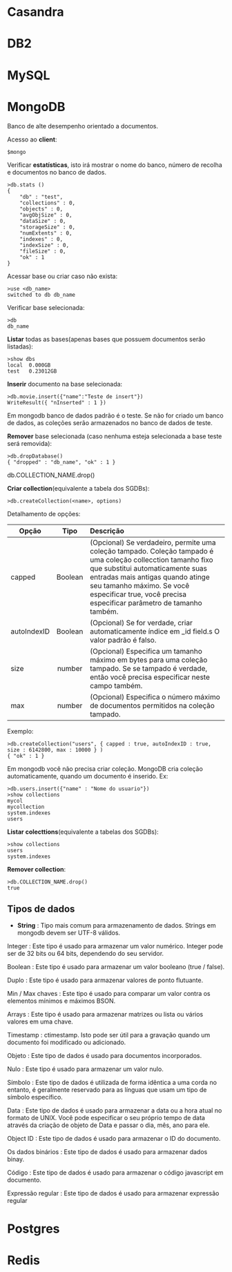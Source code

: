 # Casandra

# DB2

# MySQL

# MongoDB
Banco de alte desempenho orientado a documentos.

Acesso ao **client**:
```shell
$mongo
```

Verificar **estatísticas**, isto irá mostrar o nome do banco, número de recolha e documentos no banco de dados.
```shell
>db.stats ()
{
	"db" : "test",
	"collections" : 0,
	"objects" : 0,
	"avgObjSize" : 0,
	"dataSize" : 0,
	"storageSize" : 0,
	"numExtents" : 0,
	"indexes" : 0,
	"indexSize" : 0,
	"fileSize" : 0,
	"ok" : 1
}
```
Acessar base ou criar caso não exista:
```shell
>use <db_name>
switched to db db_name
```

Verificar base selecionada:
```shell
>db
db_name
```

**Listar** todas as bases(apenas bases que possuem documentos serão listadas):
```shell
>show dbs
local  0.000GB
test   0.23012GB
```

**Inserir** documento na base selecionada:
```
>db.movie.insert({"name":"Teste de insert"})
WriteResult({ "nInserted" : 1 })
```
Em mongodb banco de dados padrão é o teste. Se não for criado um banco de dados, as coleções serão armazenados no banco de dados de teste.

**Remover** base selecionada (caso nenhuma esteja selecionada a base teste será removida):
```
>db.dropDatabase()
{ "dropped" : "db_name", "ok" : 1 }
```

db.COLLECTION_NAME.drop()

**Criar collection**(equivalente a tabela dos SGDBs):
```
>db.createCollection(<name>, options)
```

Detalhamento de opções:

| Opção         | Tipo     | Descrição  |
| ------------- |:--------:| :-----|
| capped        | Boolean  | (Opcional) Se verdadeiro, permite uma coleção tampado. Coleção tampado é uma coleção collecction tamanho fixo que substitui automaticamente suas entradas mais antigas quando atinge seu tamanho máximo. Se você especificar true, você precisa especificar parâmetro de tamanho também. |
| autoIndexID   | Boolean  | (Opcional) Se for verdade, criar automaticamente índice em _id field.s O valor padrão é falso. |
| size          | number   | (Opcional) Especifica um tamanho máximo em bytes para uma coleção tampado. Se se tampado é verdade, então você precisa especificar neste campo também. |
| max           | number   | (Opcional) Especifica o número máximo de documentos permitidos na coleção tampado. |

Exemplo:
```
>db.createCollection("users", { capped : true, autoIndexID : true, size : 6142800, max : 10000 } )
{ "ok" : 1 }
```

Em mongodb você não precisa criar coleção. MongoDB cria coleção automaticamente, quando um documento é inserido. Ex:
```
>db.users.insert({"name" : "Nome do usuario"})
>show collections
mycol
mycollection
system.indexes
users
```

**Listar colecttions**(equivalente a tabelas dos SGDBs):
```
>show collections
users
system.indexes
```

**Remover collection**:
```
>db.COLLECTION_NAME.drop()
true
```

## Tipos de dados
 * **String** : Tipo mais comum para armazenamento de dados. Strings em mongodb devem ser UTF-8 válidos.

Integer : Este tipo é usado para armazenar um valor numérico. Integer pode ser de 32 bits ou 64 bits, dependendo do seu servidor.

Boolean : Este tipo é usado para armazenar um valor booleano (true / false).

Duplo : Este tipo é usado para armazenar valores de ponto flutuante.

Min / Max chaves : Este tipo é usado para comparar um valor contra os elementos mínimos e máximos BSON.

Arrays : Este tipo é usado para armazenar matrizes ou lista ou vários valores em uma chave.

Timestamp : ctimestamp. Isto pode ser útil para a gravação quando um documento foi modificado ou adicionado.

Objeto : Este tipo de dados é usado para documentos incorporados.

Nulo : Este tipo é usado para armazenar um valor nulo.

Símbolo : Este tipo de dados é utilizada de forma idêntica a uma corda no entanto, é geralmente reservado para as línguas que usam um tipo de símbolo específico.

Data : Este tipo de dados é usado para armazenar a data ou a hora atual no formato de UNIX. Você pode especificar o seu próprio tempo de data através da criação de objeto de Data e passar o dia, mês, ano para ele.

Object ID : Este tipo de dados é usado para armazenar o ID do documento.

Os dados binários : Este tipo de dados é usado para armazenar dados binay.

Código : Este tipo de dados é usado para armazenar o código javascript em documento.

Expressão regular : Este tipo de dados é usado para armazenar expressão regular

# Postgres

# Redis

